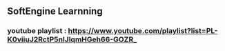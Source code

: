 ## SoftEngine Learnning

### youtube playlist : https://www.youtube.com/playlist?list=PL-K0viiuJ2RctP5nlJlqmHGeh66-GOZR_


